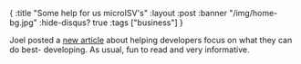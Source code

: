 {
  :title "Some help for us microISV's"
  :layout :post
  :banner "/img/home-bg.jpg"
  :hide-disqus? true
  :tags ["business"]
}

Joel posted a [new article](http://www.joelonsoftware.com/articles/DevelopmentAbstraction.html "The Development Abstraction Layer") about helping developers focus on what they can do best- developing. As usual, fun to read and very informative.
